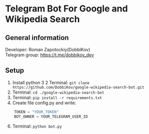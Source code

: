 # Telegram Bot For Google and Wikipedia Search

## General information
Developer: Roman Zapotockiy(DobbiKov)\
Telegram group: https://t.me/dobbikov_dev

## Setup
1. Install python 3
2  Terminal: `git clone https://github.com/DobbiKov/google-wikipedia-search-bot.git`
3. Terminal: `cd ./google-wikipedia-search-bot`
4. Terminal: `pip install -r requirements.txt`
5. Create file config.py and write:
```python
    TOKEN = "YOUR_TOKEN"
    BOT_OWNER = YOUR_TELEGRAM_USER_ID
```
6. Terminal: `python bot.py`

